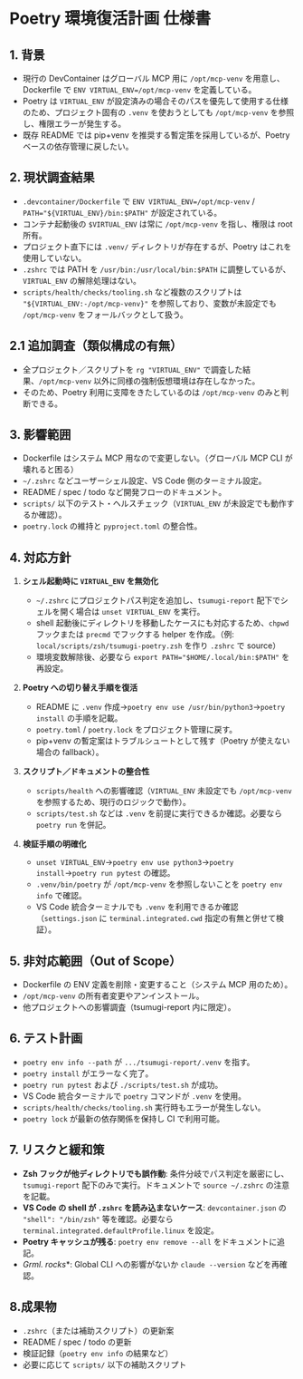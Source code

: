 # Poetry 環境復活計画 仕様書

## 1. 背景
- 現行の DevContainer はグローバル MCP 用に `/opt/mcp-venv` を用意し、Dockerfile で `ENV VIRTUAL_ENV=/opt/mcp-venv` を定義している。
- Poetry は `VIRTUAL_ENV` が設定済みの場合そのパスを優先して使用する仕様のため、プロジェクト固有の `.venv` を使おうとしても `/opt/mcp-venv` を参照し、権限エラーが発生する。
- 既存 README では pip+venv を推奨する暫定策を採用しているが、Poetry ベースの依存管理に戻したい。

## 2. 現状調査結果
- `.devcontainer/Dockerfile` で `ENV VIRTUAL_ENV=/opt/mcp-venv` / `PATH="${VIRTUAL_ENV}/bin:$PATH"` が設定されている。
- コンテナ起動後の `$VIRTUAL_ENV` は常に `/opt/mcp-venv` を指し、権限は root 所有。
- プロジェクト直下には `.venv/` ディレクトリが存在するが、Poetry はこれを使用していない。
- `.zshrc` では PATH を `/usr/bin:/usr/local/bin:$PATH` に調整しているが、`VIRTUAL_ENV` の解除処理はない。
- `scripts/health/checks/tooling.sh` など複数のスクリプトは `"${VIRTUAL_ENV:-/opt/mcp-venv}"` を参照しており、変数が未設定でも `/opt/mcp-venv` をフォールバックとして扱う。

## 2.1 追加調査（類似構成の有無）
- 全プロジェクト／スクリプトを `rg "VIRTUAL_ENV"` で調査した結果、`/opt/mcp-venv` 以外に同様の強制仮想環境は存在しなかった。
- そのため、Poetry 利用に支障をきたしているのは `/opt/mcp-venv` のみと判断できる。

## 3. 影響範囲
- Dockerfile はシステム MCP 用なので変更しない。（グローバル MCP CLI が壊れると困る）
- `~/.zshrc` などユーザーシェル設定、VS Code 側のターミナル設定。
- README / spec / todo など開発フローのドキュメント。
- `scripts/` 以下のテスト・ヘルスチェック（`VIRTUAL_ENV` が未設定でも動作するか確認）。
- `poetry.lock` の維持と `pyproject.toml` の整合性。

## 4. 対応方針
1. **シェル起動時に `VIRTUAL_ENV` を無効化**
   - `~/.zshrc` にプロジェクトパス判定を追加し、`tsumugi-report` 配下でシェルを開く場合は `unset VIRTUAL_ENV` を実行。
   - shell 起動後にディレクトリを移動したケースにも対応するため、`chpwd` フックまたは `precmd` でフックする helper を作成。（例: `local/scripts/zsh/tsumugi-poetry.zsh` を作り `.zshrc` で source）
   - 環境変数解除後、必要なら `export PATH="$HOME/.local/bin:$PATH"` を再設定。

2. **Poetry への切り替え手順を復活**
   - README に `.venv` 作成→`poetry env use /usr/bin/python3`→`poetry install` の手順を記載。
   - `poetry.toml` / `poetry.lock` をプロジェクト管理に戻す。
   - pip+venv の暫定案はトラブルシュートとして残す（Poetry が使えない場合の fallback）。

3. **スクリプト／ドキュメントの整合性**
   - `scripts/health` への影響確認（`VIRTUAL_ENV` 未設定でも `/opt/mcp-venv` を参照するため、現行のロジックで動作）。
   - `scripts/test.sh` などは `.venv` を前提に実行できるか確認。必要なら `poetry run` を併記。

4. **検証手順の明確化**
   - `unset VIRTUAL_ENV`→`poetry env use python3`→`poetry install`→`poetry run pytest` の確認。
   - `.venv/bin/poetry` が `/opt/mcp-venv` を参照しないことを `poetry env info` で確認。
   - VS Code 統合ターミナルでも `.venv` を利用できるか確認（`settings.json` に `terminal.integrated.cwd` 指定の有無と併せて検証）。

## 5. 非対応範囲（Out of Scope）
- Dockerfile の ENV 定義を削除・変更すること（システム MCP 用のため）。
- `/opt/mcp-venv` の所有者変更やアンインストール。
- 他プロジェクトへの影響調査（tsumugi-report 内に限定）。

## 6. テスト計画
- `poetry env info --path` が `.../tsumugi-report/.venv` を指す。
- `poetry install` がエラーなく完了。
- `poetry run pytest` および `./scripts/test.sh` が成功。
- VS Code 統合ターミナルで `poetry` コマンドが `.venv` を使用。
- `scripts/health/checks/tooling.sh` 実行時もエラーが発生しない。
- `poetry lock` が最新の依存関係を保持し CI で利用可能。

## 7. リスクと緩和策
- **Zsh フックが他ディレクトリでも誤作動**: 条件分岐でパス判定を厳密にし、`tsumugi-report` 配下のみで実行。ドキュメントで `source ~/.zshrc` の注意を記載。
- **VS Code の shell が `.zshrc` を読み込まないケース**: `devcontainer.json` の `"shell": "/bin/zsh"` 等を確認。必要なら `terminal.integrated.defaultProfile.linux` を設定。
- **Poetry キャッシュが残る**: `poetry env remove --all` をドキュメントに追記。
- **Grml.* rocks**:  Global CLI への影響がないか `claude --version` などを再確認。

## 8.成果物
- `.zshrc`（または補助スクリプト）の更新案
- README / spec / todo の更新
- 検証記録（`poetry env info` の結果など）
- 必要に応じて `scripts/` 以下の補助スクリプト
